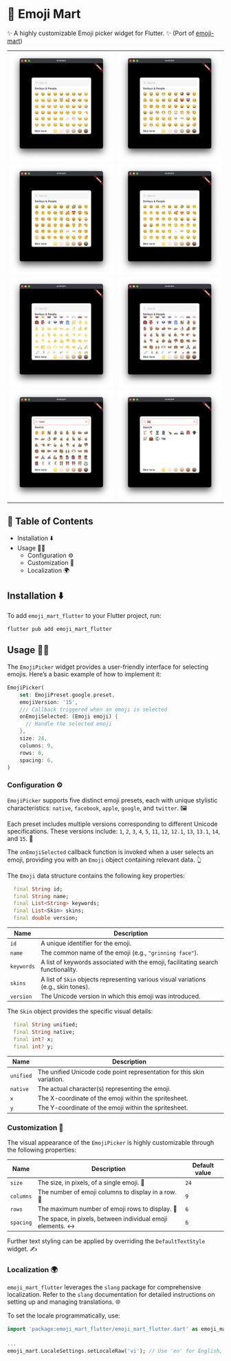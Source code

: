 # 🏪 Emoji Mart

✨ A highly customizable Emoji picker widget for Flutter. ✨ (Port of [emoji-mart](https://github.com/missive/emoji-mart))

| | |
|-|-|
|![](assets/apple.png)|![](assets/facebook.png)|
|![](assets/twitter.png)|![](assets/google.png)|
|![](assets/skin-1.png)|![](assets/skin-2.png)|
|![](assets/search-1.png)|![](assets/search-2.png)|

## 📖 Table of Contents

- Installation ⬇️
- Usage 🧑‍💻
    - Configuration ⚙️
    - Customization 🎨
    - Localization 🌍

## Installation ⬇️

To add `emoji_mart_flutter` to your Flutter project, run:

```shell
flutter pub add emoji_mart_flutter
```

## Usage 🧑‍💻

The `EmojiPicker` widget provides a user-friendly interface for selecting emojis. Here’s a basic example of how to implement it:

```dart
EmojiPicker(
    set: EmojiPreset.google.preset,
    emojiVersion: '15',
    /// Callback triggered when an emoji is selected
    onEmojiSelected: (Emoji emoji) {
      // Handle the selected emoji
    },
    size: 24,
    columns: 9,
    rows: 6,
    spacing: 6,
)
```

### Configuration ⚙️

`EmojiPicker` supports five distinct emoji presets, each with unique stylistic characteristics: `native`, `facebook`, `apple`, `google`, and `twitter`. 🖼️

Each preset includes multiple versions corresponding to different Unicode specifications. These versions include: `1`, `2`, `3`, `4`, `5`, `11`, `12`, `12.1`, `13`, `13.1`, `14`, and `15`. 🔢

The `onEmojiSelected` callback function is invoked when a user selects an emoji, providing you with an `Emoji` object containing relevant data. 👆

The `Emoji` data structure contains the following key properties:

```dart
  final String id;
  final String name;
  final List<String> keywords;
  final List<Skin> skins;
  final double version;
```

| Name       | Description                                                                         |
| ---------- | ----------------------------------------------------------------------------------- |
| `id`       | A unique identifier for the emoji.                                                  |
| `name`     | The common name of the emoji (e.g., `"grinning face"`).                             |
| `keywords` | A list of keywords associated with the emoji, facilitating search functionality.    |
| `skins`    | A list of `Skin` objects representing various visual variations (e.g., skin tones). |
| `version`  | The Unicode version in which this emoji was introduced.                             |

The `Skin` object provides the specific visual details:

```dart
  final String unified;
  final String native;
  final int? x;
  final int? y;
```

| Name      | Description                                                            |
| --------- | ---------------------------------------------------------------------- |
| `unified` | The unified Unicode code point representation for this skin variation. |
| `native`  | The actual character(s) representing the emoji.                        |
| `x`       | The X-coordinate of the emoji within the spritesheet.                  |
| `y`       | The Y-coordinate of the emoji within the spritesheet.                  |

### Customization 🎨

The visual appearance of the `EmojiPicker` is highly customizable through the following properties:

| Name      | Description                                                | Default value |
| --------- | ---------------------------------------------------------- | ------------- |
| `size`    | The size, in pixels, of a single emoji. 📏                  | `24`          |
| `columns` | The number of emoji columns to display in a row. 🔢         | `9`           |
| `rows`    | The maximum number of emoji rows to display. 🔢             | `6`           |
| `spacing` | The space, in pixels, between individual emoji elements. ↔️ | `6`           |

Further text styling can be applied by overriding the `DefaultTextStyle` widget. ✍️

### Localization 🌍

`emoji_mart_flutter` leverages the `slang` package for comprehensive localization. Refer to the `slang` documentation for detailed instructions on setting up and managing translations. 🌐

To set the locale programmatically, use:

```dart
import 'package:emoji_mart_flutter/emoji_mart_flutter.dart' as emoji_mart;

...
emoji_mart.LocaleSettings.setLocaleRaw('vi'); // Use 'en' for English, 'es' for Spanish, etc.
```
